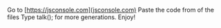 Go to [https://jsconsole.com](jsconsole.com)
Paste the code from of the files
Type talk(); for more generations.
Enjoy!
